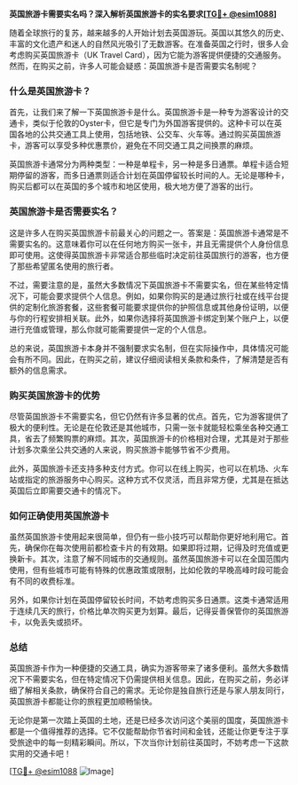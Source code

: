**英国旅游卡需要实名吗？深入解析英国旅游卡的实名要求[[TG💪+ @esim1088](https://t.me/s/esim1088)]**

随着全球旅行的复苏，越来越多的人开始计划去英国游玩。英国以其悠久的历史、丰富的文化遗产和迷人的自然风光吸引了无数游客。在准备英国之行时，很多人会考虑购买英国旅游卡（UK Travel Card），因为它能为游客提供便捷的交通服务。然而，在购买之前，许多人可能会疑惑：英国旅游卡是否需要实名制呢？

### 什么是英国旅游卡？

首先，让我们来了解一下英国旅游卡是什么。英国旅游卡是一种专为游客设计的交通卡，类似于伦敦的Oyster卡，但它是专门为外国游客提供的。这种卡可以在英国各地的公共交通工具上使用，包括地铁、公交车、火车等。通过购买英国旅游卡，游客可以享受多种优惠票价，避免在不同交通工具之间换票的麻烦。

英国旅游卡通常分为两种类型：一种是单程卡，另一种是多日通票。单程卡适合短期停留的游客，而多日通票则适合计划在英国停留较长时间的人。无论是哪种卡，购买后都可以在英国的多个城市和地区使用，极大地方便了游客的出行。

### 英国旅游卡是否需要实名？

这是许多人在购买英国旅游卡前最关心的问题之一。答案是：英国旅游卡通常是不需要实名的。这意味着你可以在任何地方购买一张卡，并且无需提供个人身份信息即可使用。这使得英国旅游卡非常适合那些临时决定前往英国旅行的游客，也方便了那些希望匿名使用的旅行者。

不过，需要注意的是，虽然大多数情况下英国旅游卡不需要实名，但在某些特定情况下，可能会要求提供个人信息。例如，如果你购买的是通过旅行社或在线平台提供的定制化旅游套餐，这些套餐可能要求提供你的护照信息或其他身份证明，以便与你的行程安排相关联。此外，如果你选择将英国旅游卡绑定到某个账户上，以便进行充值或管理，那么你就可能需要提供一定的个人信息。

总的来说，英国旅游卡本身并不强制要求实名制，但在实际操作中，具体情况可能会有所不同。因此，在购买之前，建议仔细阅读相关条款和条件，了解清楚是否有额外的信息需求。

### 购买英国旅游卡的优势

尽管英国旅游卡不需要实名，但它仍然有许多显著的优点。首先，它为游客提供了极大的便利性。无论是在伦敦还是其他城市，只需一张卡就能轻松乘坐各种交通工具，省去了频繁购票的麻烦。其次，英国旅游卡的价格相对合理，尤其是对于那些计划多次乘坐公共交通的人来说，购买旅游卡能够节省不少费用。

此外，英国旅游卡还支持多种支付方式。你可以在线上购买，也可以在机场、火车站或指定的旅游服务中心购买。这种方式不仅灵活，而且非常方便，尤其是在抵达英国后立即需要交通卡的情况下。

### 如何正确使用英国旅游卡

虽然英国旅游卡使用起来很简单，但仍有一些小技巧可以帮助你更好地利用它。首先，确保你在每次使用前都检查卡片的有效期。如果即将过期，记得及时充值或更换新卡。其次，注意了解不同城市的交通规则。虽然英国旅游卡可以在全国范围内使用，但有些城市可能有特殊的优惠政策或限制，比如伦敦的早晚高峰时段可能会有不同的收费标准。

另外，如果你计划在英国停留较长时间，不妨考虑购买多日通票。这类卡通常适用于连续几天的旅行，价格比单次购买更为划算。最后，记得妥善保管你的英国旅游卡，以免丢失或损坏。

### 总结

英国旅游卡作为一种便捷的交通工具，确实为游客带来了诸多便利。虽然大多数情况下不需要实名，但在特定情况下仍需提供相关信息。因此，在购买之前，务必详细了解相关条款，确保符合自己的需求。无论你是独自旅行还是与家人朋友同行，英国旅游卡都能让你的旅程更加顺畅愉快。

无论你是第一次踏上英国的土地，还是已经多次访问这个美丽的国度，英国旅游卡都是一个值得推荐的选择。它不仅能帮助你节省时间和金钱，还能让你更专注于享受旅途中的每一刻精彩瞬间。所以，下次当你计划前往英国时，不妨考虑一下这款实用的交通卡吧！

[[TG💪+ @esim1088](https://t.me/s/esim1088) ![Image](https://i.postimg.cc/4NQfJmqS/Snipaste-2025-05-13-00-14-12.png)]